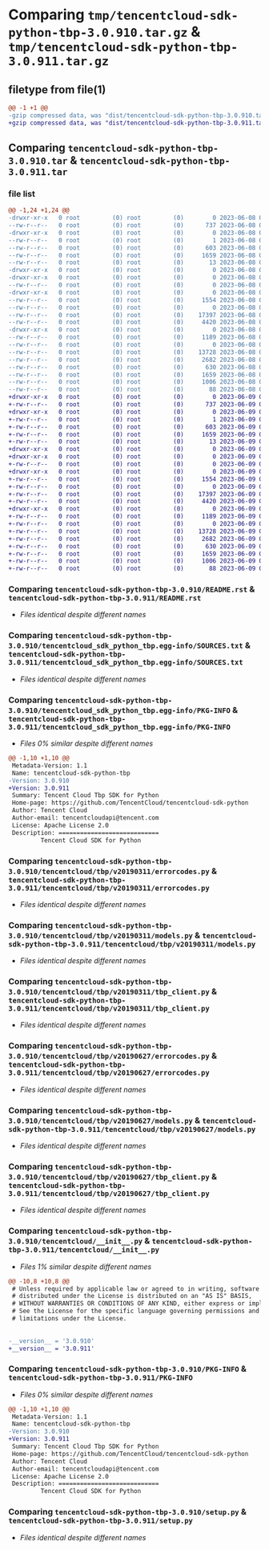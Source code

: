 # Comparing `tmp/tencentcloud-sdk-python-tbp-3.0.910.tar.gz` & `tmp/tencentcloud-sdk-python-tbp-3.0.911.tar.gz`

## filetype from file(1)

```diff
@@ -1 +1 @@
-gzip compressed data, was "dist/tencentcloud-sdk-python-tbp-3.0.910.tar", last modified: Thu Jun  8 09:20:47 2023, max compression
+gzip compressed data, was "dist/tencentcloud-sdk-python-tbp-3.0.911.tar", last modified: Fri Jun  9 02:27:33 2023, max compression
```

## Comparing `tencentcloud-sdk-python-tbp-3.0.910.tar` & `tencentcloud-sdk-python-tbp-3.0.911.tar`

### file list

```diff
@@ -1,24 +1,24 @@
-drwxr-xr-x   0 root         (0) root         (0)        0 2023-06-08 09:20:47.000000 tencentcloud-sdk-python-tbp-3.0.910/
--rw-r--r--   0 root         (0) root         (0)      737 2023-06-08 09:20:47.000000 tencentcloud-sdk-python-tbp-3.0.910/README.rst
-drwxr-xr-x   0 root         (0) root         (0)        0 2023-06-08 09:20:47.000000 tencentcloud-sdk-python-tbp-3.0.910/tencentcloud_sdk_python_tbp.egg-info/
--rw-r--r--   0 root         (0) root         (0)        1 2023-06-08 09:20:47.000000 tencentcloud-sdk-python-tbp-3.0.910/tencentcloud_sdk_python_tbp.egg-info/dependency_links.txt
--rw-r--r--   0 root         (0) root         (0)      603 2023-06-08 09:20:47.000000 tencentcloud-sdk-python-tbp-3.0.910/tencentcloud_sdk_python_tbp.egg-info/SOURCES.txt
--rw-r--r--   0 root         (0) root         (0)     1659 2023-06-08 09:20:47.000000 tencentcloud-sdk-python-tbp-3.0.910/tencentcloud_sdk_python_tbp.egg-info/PKG-INFO
--rw-r--r--   0 root         (0) root         (0)       13 2023-06-08 09:20:47.000000 tencentcloud-sdk-python-tbp-3.0.910/tencentcloud_sdk_python_tbp.egg-info/top_level.txt
-drwxr-xr-x   0 root         (0) root         (0)        0 2023-06-08 09:20:47.000000 tencentcloud-sdk-python-tbp-3.0.910/tencentcloud/
-drwxr-xr-x   0 root         (0) root         (0)        0 2023-06-08 09:20:47.000000 tencentcloud-sdk-python-tbp-3.0.910/tencentcloud/tbp/
--rw-r--r--   0 root         (0) root         (0)        0 2023-06-08 09:20:47.000000 tencentcloud-sdk-python-tbp-3.0.910/tencentcloud/tbp/__init__.py
-drwxr-xr-x   0 root         (0) root         (0)        0 2023-06-08 09:20:47.000000 tencentcloud-sdk-python-tbp-3.0.910/tencentcloud/tbp/v20190311/
--rw-r--r--   0 root         (0) root         (0)     1554 2023-06-08 09:20:47.000000 tencentcloud-sdk-python-tbp-3.0.910/tencentcloud/tbp/v20190311/errorcodes.py
--rw-r--r--   0 root         (0) root         (0)        0 2023-06-08 09:20:47.000000 tencentcloud-sdk-python-tbp-3.0.910/tencentcloud/tbp/v20190311/__init__.py
--rw-r--r--   0 root         (0) root         (0)    17397 2023-06-08 09:20:47.000000 tencentcloud-sdk-python-tbp-3.0.910/tencentcloud/tbp/v20190311/models.py
--rw-r--r--   0 root         (0) root         (0)     4420 2023-06-08 09:20:47.000000 tencentcloud-sdk-python-tbp-3.0.910/tencentcloud/tbp/v20190311/tbp_client.py
-drwxr-xr-x   0 root         (0) root         (0)        0 2023-06-08 09:20:47.000000 tencentcloud-sdk-python-tbp-3.0.910/tencentcloud/tbp/v20190627/
--rw-r--r--   0 root         (0) root         (0)     1189 2023-06-08 09:20:47.000000 tencentcloud-sdk-python-tbp-3.0.910/tencentcloud/tbp/v20190627/errorcodes.py
--rw-r--r--   0 root         (0) root         (0)        0 2023-06-08 09:20:47.000000 tencentcloud-sdk-python-tbp-3.0.910/tencentcloud/tbp/v20190627/__init__.py
--rw-r--r--   0 root         (0) root         (0)    13728 2023-06-08 09:20:47.000000 tencentcloud-sdk-python-tbp-3.0.910/tencentcloud/tbp/v20190627/models.py
--rw-r--r--   0 root         (0) root         (0)     2682 2023-06-08 09:20:47.000000 tencentcloud-sdk-python-tbp-3.0.910/tencentcloud/tbp/v20190627/tbp_client.py
--rw-r--r--   0 root         (0) root         (0)      630 2023-06-08 09:20:47.000000 tencentcloud-sdk-python-tbp-3.0.910/tencentcloud/__init__.py
--rw-r--r--   0 root         (0) root         (0)     1659 2023-06-08 09:20:47.000000 tencentcloud-sdk-python-tbp-3.0.910/PKG-INFO
--rw-r--r--   0 root         (0) root         (0)     1006 2023-06-08 09:20:47.000000 tencentcloud-sdk-python-tbp-3.0.910/setup.py
--rw-r--r--   0 root         (0) root         (0)       88 2023-06-08 09:20:47.000000 tencentcloud-sdk-python-tbp-3.0.910/setup.cfg
+drwxr-xr-x   0 root         (0) root         (0)        0 2023-06-09 02:27:33.000000 tencentcloud-sdk-python-tbp-3.0.911/
+-rw-r--r--   0 root         (0) root         (0)      737 2023-06-09 02:27:33.000000 tencentcloud-sdk-python-tbp-3.0.911/README.rst
+drwxr-xr-x   0 root         (0) root         (0)        0 2023-06-09 02:27:33.000000 tencentcloud-sdk-python-tbp-3.0.911/tencentcloud_sdk_python_tbp.egg-info/
+-rw-r--r--   0 root         (0) root         (0)        1 2023-06-09 02:27:33.000000 tencentcloud-sdk-python-tbp-3.0.911/tencentcloud_sdk_python_tbp.egg-info/dependency_links.txt
+-rw-r--r--   0 root         (0) root         (0)      603 2023-06-09 02:27:33.000000 tencentcloud-sdk-python-tbp-3.0.911/tencentcloud_sdk_python_tbp.egg-info/SOURCES.txt
+-rw-r--r--   0 root         (0) root         (0)     1659 2023-06-09 02:27:33.000000 tencentcloud-sdk-python-tbp-3.0.911/tencentcloud_sdk_python_tbp.egg-info/PKG-INFO
+-rw-r--r--   0 root         (0) root         (0)       13 2023-06-09 02:27:33.000000 tencentcloud-sdk-python-tbp-3.0.911/tencentcloud_sdk_python_tbp.egg-info/top_level.txt
+drwxr-xr-x   0 root         (0) root         (0)        0 2023-06-09 02:27:33.000000 tencentcloud-sdk-python-tbp-3.0.911/tencentcloud/
+drwxr-xr-x   0 root         (0) root         (0)        0 2023-06-09 02:27:33.000000 tencentcloud-sdk-python-tbp-3.0.911/tencentcloud/tbp/
+-rw-r--r--   0 root         (0) root         (0)        0 2023-06-09 02:27:33.000000 tencentcloud-sdk-python-tbp-3.0.911/tencentcloud/tbp/__init__.py
+drwxr-xr-x   0 root         (0) root         (0)        0 2023-06-09 02:27:33.000000 tencentcloud-sdk-python-tbp-3.0.911/tencentcloud/tbp/v20190311/
+-rw-r--r--   0 root         (0) root         (0)     1554 2023-06-09 02:27:33.000000 tencentcloud-sdk-python-tbp-3.0.911/tencentcloud/tbp/v20190311/errorcodes.py
+-rw-r--r--   0 root         (0) root         (0)        0 2023-06-09 02:27:33.000000 tencentcloud-sdk-python-tbp-3.0.911/tencentcloud/tbp/v20190311/__init__.py
+-rw-r--r--   0 root         (0) root         (0)    17397 2023-06-09 02:27:33.000000 tencentcloud-sdk-python-tbp-3.0.911/tencentcloud/tbp/v20190311/models.py
+-rw-r--r--   0 root         (0) root         (0)     4420 2023-06-09 02:27:33.000000 tencentcloud-sdk-python-tbp-3.0.911/tencentcloud/tbp/v20190311/tbp_client.py
+drwxr-xr-x   0 root         (0) root         (0)        0 2023-06-09 02:27:33.000000 tencentcloud-sdk-python-tbp-3.0.911/tencentcloud/tbp/v20190627/
+-rw-r--r--   0 root         (0) root         (0)     1189 2023-06-09 02:27:33.000000 tencentcloud-sdk-python-tbp-3.0.911/tencentcloud/tbp/v20190627/errorcodes.py
+-rw-r--r--   0 root         (0) root         (0)        0 2023-06-09 02:27:33.000000 tencentcloud-sdk-python-tbp-3.0.911/tencentcloud/tbp/v20190627/__init__.py
+-rw-r--r--   0 root         (0) root         (0)    13728 2023-06-09 02:27:33.000000 tencentcloud-sdk-python-tbp-3.0.911/tencentcloud/tbp/v20190627/models.py
+-rw-r--r--   0 root         (0) root         (0)     2682 2023-06-09 02:27:33.000000 tencentcloud-sdk-python-tbp-3.0.911/tencentcloud/tbp/v20190627/tbp_client.py
+-rw-r--r--   0 root         (0) root         (0)      630 2023-06-09 02:27:33.000000 tencentcloud-sdk-python-tbp-3.0.911/tencentcloud/__init__.py
+-rw-r--r--   0 root         (0) root         (0)     1659 2023-06-09 02:27:33.000000 tencentcloud-sdk-python-tbp-3.0.911/PKG-INFO
+-rw-r--r--   0 root         (0) root         (0)     1006 2023-06-09 02:27:33.000000 tencentcloud-sdk-python-tbp-3.0.911/setup.py
+-rw-r--r--   0 root         (0) root         (0)       88 2023-06-09 02:27:33.000000 tencentcloud-sdk-python-tbp-3.0.911/setup.cfg
```

### Comparing `tencentcloud-sdk-python-tbp-3.0.910/README.rst` & `tencentcloud-sdk-python-tbp-3.0.911/README.rst`

 * *Files identical despite different names*

### Comparing `tencentcloud-sdk-python-tbp-3.0.910/tencentcloud_sdk_python_tbp.egg-info/SOURCES.txt` & `tencentcloud-sdk-python-tbp-3.0.911/tencentcloud_sdk_python_tbp.egg-info/SOURCES.txt`

 * *Files identical despite different names*

### Comparing `tencentcloud-sdk-python-tbp-3.0.910/tencentcloud_sdk_python_tbp.egg-info/PKG-INFO` & `tencentcloud-sdk-python-tbp-3.0.911/tencentcloud_sdk_python_tbp.egg-info/PKG-INFO`

 * *Files 0% similar despite different names*

```diff
@@ -1,10 +1,10 @@
 Metadata-Version: 1.1
 Name: tencentcloud-sdk-python-tbp
-Version: 3.0.910
+Version: 3.0.911
 Summary: Tencent Cloud Tbp SDK for Python
 Home-page: https://github.com/TencentCloud/tencentcloud-sdk-python
 Author: Tencent Cloud
 Author-email: tencentcloudapi@tencent.com
 License: Apache License 2.0
 Description: ============================
         Tencent Cloud SDK for Python
```

### Comparing `tencentcloud-sdk-python-tbp-3.0.910/tencentcloud/tbp/v20190311/errorcodes.py` & `tencentcloud-sdk-python-tbp-3.0.911/tencentcloud/tbp/v20190311/errorcodes.py`

 * *Files identical despite different names*

### Comparing `tencentcloud-sdk-python-tbp-3.0.910/tencentcloud/tbp/v20190311/models.py` & `tencentcloud-sdk-python-tbp-3.0.911/tencentcloud/tbp/v20190311/models.py`

 * *Files identical despite different names*

### Comparing `tencentcloud-sdk-python-tbp-3.0.910/tencentcloud/tbp/v20190311/tbp_client.py` & `tencentcloud-sdk-python-tbp-3.0.911/tencentcloud/tbp/v20190311/tbp_client.py`

 * *Files identical despite different names*

### Comparing `tencentcloud-sdk-python-tbp-3.0.910/tencentcloud/tbp/v20190627/errorcodes.py` & `tencentcloud-sdk-python-tbp-3.0.911/tencentcloud/tbp/v20190627/errorcodes.py`

 * *Files identical despite different names*

### Comparing `tencentcloud-sdk-python-tbp-3.0.910/tencentcloud/tbp/v20190627/models.py` & `tencentcloud-sdk-python-tbp-3.0.911/tencentcloud/tbp/v20190627/models.py`

 * *Files identical despite different names*

### Comparing `tencentcloud-sdk-python-tbp-3.0.910/tencentcloud/tbp/v20190627/tbp_client.py` & `tencentcloud-sdk-python-tbp-3.0.911/tencentcloud/tbp/v20190627/tbp_client.py`

 * *Files identical despite different names*

### Comparing `tencentcloud-sdk-python-tbp-3.0.910/tencentcloud/__init__.py` & `tencentcloud-sdk-python-tbp-3.0.911/tencentcloud/__init__.py`

 * *Files 1% similar despite different names*

```diff
@@ -10,8 +10,8 @@
 # Unless required by applicable law or agreed to in writing, software
 # distributed under the License is distributed on an "AS IS" BASIS,
 # WITHOUT WARRANTIES OR CONDITIONS OF ANY KIND, either express or implied.
 # See the License for the specific language governing permissions and
 # limitations under the License.
 
 
-__version__ = '3.0.910'
+__version__ = '3.0.911'
```

### Comparing `tencentcloud-sdk-python-tbp-3.0.910/PKG-INFO` & `tencentcloud-sdk-python-tbp-3.0.911/PKG-INFO`

 * *Files 0% similar despite different names*

```diff
@@ -1,10 +1,10 @@
 Metadata-Version: 1.1
 Name: tencentcloud-sdk-python-tbp
-Version: 3.0.910
+Version: 3.0.911
 Summary: Tencent Cloud Tbp SDK for Python
 Home-page: https://github.com/TencentCloud/tencentcloud-sdk-python
 Author: Tencent Cloud
 Author-email: tencentcloudapi@tencent.com
 License: Apache License 2.0
 Description: ============================
         Tencent Cloud SDK for Python
```

### Comparing `tencentcloud-sdk-python-tbp-3.0.910/setup.py` & `tencentcloud-sdk-python-tbp-3.0.911/setup.py`

 * *Files identical despite different names*

